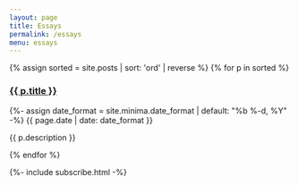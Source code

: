 ```yaml
---
layout: page
title: Essays
permalink: /essays
menu: essays
---
```


<div class="essay-body">
{% assign sorted = site.posts | sort: 'ord' | reverse %}
{% for p in sorted %}
  <h3><a href="{{ p.url }}" target="_blank">{{ p.title }}</a></h3>
  <p class="post-meta">
    <time class="dt-published" datetime="{{ page.date | date_to_xmlschema }}" itemprop="datePublished">
      {%- assign date_format = site.minima.date_format | default: "%b %-d, %Y" -%}
      {{ page.date | date: date_format }}
    </time>
  </p>
  <p>{{ p.description }}</p>
{% endfor %}
</div>


{%- include subscribe.html -%}

